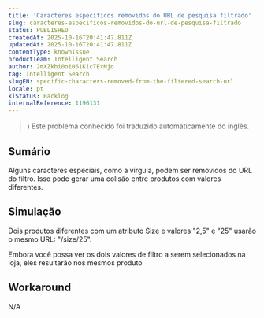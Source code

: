 ```yaml
---
title: 'Caracteres específicos removidos do URL de pesquisa filtrado'
slug: caracteres-especificos-removidos-do-url-de-pesquisa-filtrado
status: PUBLISHED
createdAt: 2025-10-16T20:41:47.811Z
updatedAt: 2025-10-16T20:41:47.811Z
contentType: knownIssue
productTeam: Intelligent Search
author: 2mXZkbi0oi061KicTExNjo
tag: Intelligent Search
slugEN: specific-characters-removed-from-the-filtered-search-url
locale: pt
kiStatus: Backlog
internalReference: 1196131
---
```


>ℹ️ Este problema conhecido foi traduzido automaticamente do inglês.

## Sumário


Alguns caracteres especiais, como a vírgula, podem ser removidos do URL do filtro. Isso pode gerar uma colisão entre produtos com valores diferentes.
## Simulação



Dois produtos diferentes com um atributo Size e valores "2,5" e "25" usarão o mesmo URL: "/size/25".

Embora você possa ver os dois valores de filtro a serem selecionados na loja, eles resultarão nos mesmos produto
## Workaround


N/A


